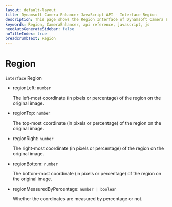 ```yaml
---
layout: default-layout
title: Dynamsoft Camera Enhancer JavaScript API - Interface Region
description: This page shows the Region Interface of Dynamsoft Camera Enhancer JavaScript SDK.
keywords: Region, CameraEnhancer, api reference, javascript, js
needAutoGenerateSidebar: false
noTitleIndex: true
breadcrumbText: Region
---
```


# Region

`interface` Region

* regionLeft: `number`

  The left-most coordinate (in pixels or percentage) of the region on the original image.

* regionTop: `number`

  The top-most coordinate (in pixels or percentage) of the region on the original image.

* regionRight: `number`

  The right-most coordinate (in pixels or percentage) of the region on the original image.

* regionBottom: `number`

  The bottom-most coordinate (in pixels or percentage) of the region on the original image.

* regionMeasuredByPercentage: `number | boolean`

  Whether the coordinates are measured by percentage or not.
